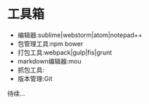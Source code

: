 # 工具箱

* 编辑器:sublime|webstorm|atom|notepad++
* 包管理工具:npm bower
* 打包工具:webpack|gulp|fis|grunt
* markdown编辑器:mou
* 抓包工具:
* 版本管理:Git


待续...
